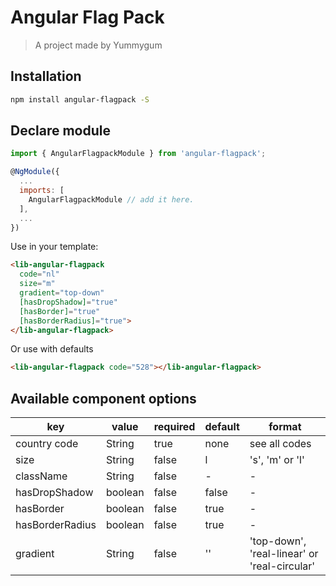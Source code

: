 # Angular Flag Pack

> A project made by Yummygum

## Installation

```bash
npm install angular-flagpack -S
```

## Declare module
```js
import { AngularFlagpackModule } from 'angular-flagpack';

@NgModule({
  ...
  imports: [
    AngularFlagpackModule // add it here.
  ],
  ...
})
```

Use in your template:
```html
<lib-angular-flagpack
  code="nl"
  size="m"
  gradient="top-down"
  [hasDropShadow]="true"
  [hasBorder]="true"
  [hasBorderRadius]="true">
</lib-angular-flagpack>
```

Or use with defaults
```html
<lib-angular-flagpack code="528"></lib-angular-flagpack>
```

## Available component options

| key   | value   | required | default | format |
|-------|-------|------|------|------|
| country code |  String | true | none | see all codes |
| size |  String | false | l | 's', 'm' or 'l' |
| className |  String | false | - | - |
| hasDropShadow |  boolean | false | false | - |
| hasBorder |  boolean | false | true | - |
| hasBorderRadius | boolean | false | true | - |
| gradient |  String | false | '' | 'top-down', 'real-linear' or 'real-circular' |

